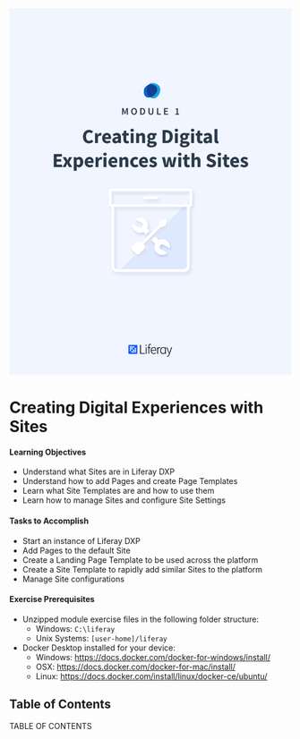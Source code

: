 <img src="images/cover.png" />

<div class="page"></div>

# Creating Digital Experiences with Sites

<div class="ahead">

#### Learning Objectives

* Understand what Sites are in Liferay DXP
* Understand how to add Pages and create Page Templates
* Learn what Site Templates are and how to use them
* Learn how to manage Sites and configure Site Settings

#### Tasks to Accomplish

* Start an instance of Liferay DXP
* Add Pages to the default Site
* Create a Landing Page Template to be used across the platform
* Create a Site Template to rapidly add similar Sites to the platform
* Manage Site configurations

#### Exercise Prerequisites

* Unzipped module exercise files in the following folder structure:
	- Windows: <code>C:\liferay</code>
	- Unix Systems: <code>[user-home]/liferay</code>
* Docker Desktop installed for your device:
	- Windows: <a href="https://docs.docker.com/docker-for-windows/install/">https://docs.docker.com/docker-for-windows/install/</a>
	- OSX: <a href="https://docs.docker.com/docker-for-mac/install/">https://docs.docker.com/docker-for-mac/install/</a>
	- Linux: <a href="https://docs.docker.com/install/linux/docker-ce/ubuntu/">https://docs.docker.com/install/linux/docker-ce/ubuntu/</a>

</div>

<h2> Table of Contents </h2>

TABLE OF CONTENTS
